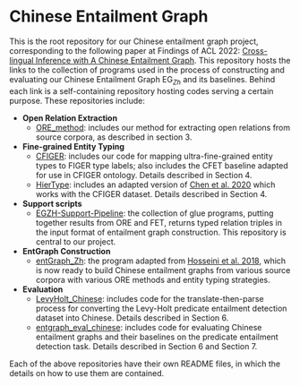 # Chinese Entailment Graph

This is the root repository for our Chinese entailment graph project, corresponding to the following paper at Findings of ACL 2022: [Cross-lingual Inference with A Chinese Entailment Graph](). This repository hosts the links to the collection of programs used in the process of constructing and 
evaluating our Chinese Entailment Graph EG<sub>*Zh*</sub> and its baselines. Behind each link is
a self-containing repository hosting codes serving a certain purpose. These repositories include:

- **Open Relation Extraction**
    - [ORE_method](https://github.com/Teddy-Li/Chinese-Open-Relation-Extraction-for-EntGraph): includes our method for extracting open relations from source corpora, as described in 
    section 3.
- **Fine-grained Entity Typing**
    - [CFIGER](https://github.com/Teddy-Li/CFIGER): includes our code for mapping ultra-fine-grained entity types to FIGER type labels; also includes
    the CFET baseline adapted for use in CFIGER ontology. Details described in Section 4.
    - [HierType](https://github.com/Teddy-Li/hierarchical-typing): includes an adapted version of [Chen et al. 2020](https://github.com/ctongfei/hierarchical-typing) which works with the CFIGER dataset. Details described in Section 4.
- **Support scripts**
    - [EGZH-Support-Pipeline](https://github.com/Teddy-Li/EGZH-Support-Pipeline): the collection of glue programs, putting together results from ORE and FET, returns typed relation
    triples in the input format of entailment graph construction. This repository is central to our project.
- **EntGraph Construction**
    - [entGraph_Zh](https://github.com/Teddy-Li/entGraph_Zh): the program adapted from [Hosseini et al. 2018](https://github.com/mjhosseini/entGraph),
    which is now ready to build Chinese entailment graphs from various source corpora with various ORE methods and entity 
    typing strategies.
- **Evaluation**
    - [LevyHolt_Chinese](): includes code for the translate-then-parse process for converting the 
    Levy-Holt predicate entailment detection dataset into Chinese. Details described in Section 6.
    - [entgraph_eval_chinese](https://github.com/Teddy-Li/entgraph_eval_chinese): includes code for evaluating Chinese entailment graphs and their
    baselines on the predicate entailment detection task. Details described in Section 6 and Section 7.

Each of the above repositories have their own README files, in which the details on how to use them are contained.
